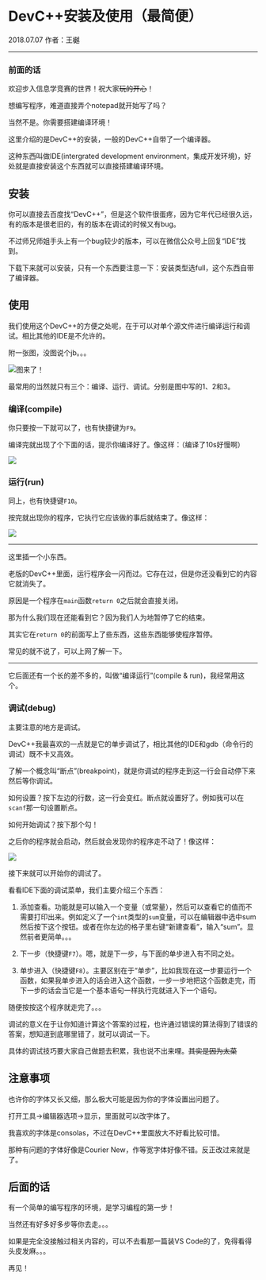 # DevC++安装及使用（最简便）

2018.07.07 作者：王樾

---

### 前面的话

欢迎步入信息学竞赛的世界！祝大家~~玩的开心~~！

想编写程序，难道直接弄个notepad就开始写了吗？

当然不是。你需要搭建编译环境！

这里介绍的是DevC++的安装，一般的DevC++自带了一个编译器。

这种东西叫做IDE(intergrated development environment，集成开发环境)，好处就是直接安装这个东西就可以直接搭建编译环境。

## 安装

你可以直接去百度找“DevC++”，但是这个软件很蛋疼，因为它年代已经很久远，有的版本是很老旧的，有的版本在调试的时候又有bug。

不过师兄师姐手头上有一个bug较少的版本，可以在微信公众号上回复“IDE”找到。

下载下来就可以安装，只有一个东西要注意一下：安装类型选full，这个东西自带了编译器。

## 使用

我们使用这个DevC++的方便之处呢，在于可以对单个源文件进行编译运行和调试。相比其他的IDE是不允许的。

附一张图，没图说个jb。。。

![图来了！](images/interface.jpg)

最常用的当然就只有三个：编译、运行、调试。分别是图中写的1、2和3。

### 编译(compile)

你只要按一下就可以了，也有快捷键为`F9`。

编译完就出现了个下面的话，提示你编译好了。像这样：（编译了10s好慢啊）

![](images/compiled.jpg)

### 运行(run)

同上，也有快捷键`F10`。

按完就出现你的程序，它执行它应该做的事后就结束了。像这样：

![](images/runned.jpg)

---

这里插一个小东西。

老版的DevC++里面，运行程序会一闪而过。它存在过，但是你还没看到它的内容它就消失了。

原因是一个程序在`main`函数`return 0`之后就会直接关闭。

那为什么我们现在还能看到它？因为我们人为地暂停了它的结束。

其实它在`return 0`的前面写上了些东西，这些东西能够使程序暂停。

常见的就不说了，可以上网了解一下。

---

它后面还有一个长的差不多的，叫做“编译运行”(compile & run)，我经常用这个。

### 调试(debug)

主要注意的地方是调试。

DevC++我最喜欢的一点就是它的单步调试了，相比其他的IDE和gdb（命令行的调试）既不卡又高效。

了解一个概念叫“断点”(breakpoint)，就是你调试的程序走到这一行会自动停下来然后等你调试。

如何设置？按下左边的行数，这一行会变红。断点就设置好了。例如我可以在`scanf`那一句设置断点。

如何开始调试？按下那个勾！

之后你的程序就会启动，然后就会发现你的程序走不动了！像这样：

![](images/stopped.jpg)

接下来就可以开始你的调试了。

看看IDE下面的调试菜单，我们主要介绍三个东西：

1. 添加查看。功能就是可以输入一个变量（或常量），然后可以查看它的值而不需要打印出来。例如定义了一个`int`类型的`sum`变量，可以在编辑器中选中sum然后按下这个按钮。或者在你左边的格子里右键“新建查看”，输入“sum”。显然前者更简单。。。

2. 下一步（快捷键`F7`）。嗯，就是下一步，与下面的单步进入有不同之处。

3. 单步进入（快捷键`F8`）。主要区别在于“单步”，比如我现在这一步要运行一个函数，如果我单步进入的话会进入这个函数，一步一步地把这个函数走完，而下一步的话会当它是一个基本语句一样执行完就进入下一个语句。

随便按按这个程序就走完了。。。

调试的意义在于让你知道计算这个答案的过程，也许通过错误的算法得到了错误的答案，想知道到底哪里错了，就可以调试一下。

具体的调试技巧要大家自己做题去积累，我也说不出来哩。~~其实是因为太菜~~

## 注意事项

也许你的字体又长又细，那么极大可能是因为你的字体设置出问题了。

打开工具->编辑器选项->显示，里面就可以改字体了。

我喜欢的字体是consolas，不过在DevC++里面放大不好看比较可惜。

那种有问题的字体好像是Courier New，作等宽字体好像不错。反正改过来就是了。

## 后面的话

有一个简单的编写程序的环境，是学习编程的第一步！

当然还有好多好多步等你去走。。。

如果是完全没接触过相关内容的，可以不去看那一篇装VS Code的了，免得看得头皮发麻。。。

再见！